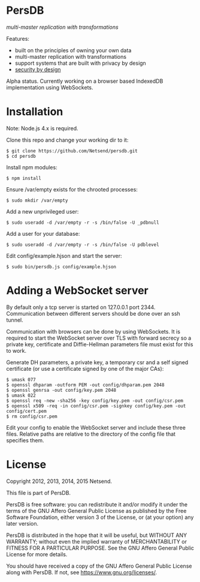 # PersDB

*multi-master replication with transformations*

Features:
* built on the principles of owning your own data
* multi-master replication with transformations
* support systems that are built with privacy by design
* [security by design](https://github.com/Netsend/persdb/wiki/privilege-separation)

Alpha status. Currently working on a browser based IndexedDB implementation
using WebSockets.

# Installation

Note: Node.js 4.x is required.

Clone this repo and change your working dir to it:
```
$ git clone https://github.com/Netsend/persdb.git
$ cd persdb
```

Install npm modules:
```
$ npm install
```

Ensure /var/empty exists for the chrooted processes:
```
$ sudo mkdir /var/empty
```

Add a new unprivileged user:
```
$ sudo useradd -d /var/empty -r -s /bin/false -U _pdbnull
```

Add a user for your database:
```
$ sudo useradd -d /var/empty -r -s /bin/false -U pdblevel
```

Edit config/example.hjson and start the server:
```
$ sudo bin/persdb.js config/example.hjson
```

# Adding a WebSocket server

By default only a tcp server is started on 127.0.0.1 port 2344. Communication
between different servers should be done over an ssh tunnel.

Communication with browsers can be done by using WebSockets. It is required to
start the WebSocket server over TLS with forward secrecy so a private key,
certificate and Diffie-Hellman parameters file must exist for this to work.

Generate DH parameters, a private key, a temporary csr and a self signed
certificate (or use a certificate signed by one of the major CAs):
```
$ umask 077
$ openssl dhparam -outform PEM -out config/dhparam.pem 2048
$ openssl genrsa -out config/key.pem 2048
$ umask 022
$ openssl req -new -sha256 -key config/key.pem -out config/csr.pem
$ openssl x509 -req -in config/csr.pem -signkey config/key.pem -out config/cert.pem
$ rm config/csr.pem
```

Edit your config to enable the WebSocket server and include these three files.
Relative paths are relative to the directory of the config file that specifies
them.

# License

Copyright 2012, 2013, 2014, 2015 Netsend.

This file is part of PersDB.

PersDB is free software: you can redistribute it and/or modify it under the
terms of the GNU Affero General Public License as published by the Free Software
Foundation, either version 3 of the License, or (at your option) any later
version.

PersDB is distributed in the hope that it will be useful, but WITHOUT ANY
WARRANTY; without even the implied warranty of MERCHANTABILITY or FITNESS FOR A
PARTICULAR PURPOSE. See the GNU Affero General Public License for more details.

You should have received a copy of the GNU Affero General Public License along
with PersDB. If not, see <https://www.gnu.org/licenses/>.
